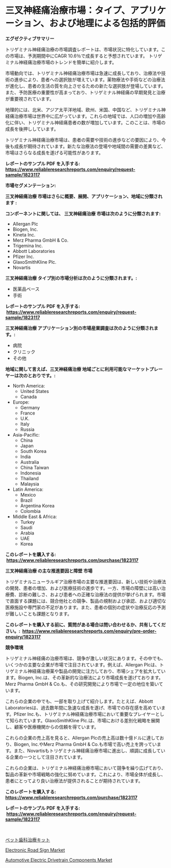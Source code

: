 <p><h1>三叉神経痛治療市場：タイプ、アプリケーション、および地理による包括的評価</h1></p><p><strong>エグゼクティブサマリー</strong></p>
<p><p>トリゲミナル神経痛治療の市場調査レポートは、市場状況に特化しています。この市場は、予測期間中にCAGR 10.6％で成長すると予想されています。 トリゲミナル神経痛治療市場のトレンドを簡単に紹介します。 </p><p>市場動向では、トリゲミナル神経痛治療市場は急速に成長しており、治療法や技術の進歩により、患者への選択肢が増えています。薬物療法や手術などの治療法が進化し、患者の生活の質を向上させるための新たな選択肢が登場しています。また、予防医療の重要性が高まっており、トリゲミナル神経痛の早期発見と治療が重要視されています。</p><p>地理的には、北米、アジア太平洋地域、欧州、米国、中国など、トリゲミナル神経痛治療市場は世界中に広がっています。これらの地域では、人口の増加や高齢化に伴い、トリゲミナル神経痛患者の数が増加しています。このことは、市場の成長を後押ししています。</p><p>トリゲミナル神経痛治療市場は、患者の需要や技術の進歩などの要因により、今後も成長が期待されています。新たな治療法の登場や地域間の需要の差異など、市場はさらなる成長を遂げる可能性があります。</p></p>
<p><strong>レポートのサンプル PDF を入手する: <a href="https://www.reliableresearchreports.com/enquiry/request-sample/1823117">https://www.reliableresearchreports.com/enquiry/request-sample/1823117</a></strong></p>
<p><strong>市場セグメンテーション:</strong></p>
<p><strong> 三叉神経痛治療 市場はさらに概要、展開、アプリケーション、地域に分類されます :</strong></p>
<p><strong>コンポーネントに関しては、 三叉神経痛治療 市場は次のように分類されます: &nbsp;</strong></p>
<p><ul><li>Allergan Plc</li><li>Biogen, Inc.</li><li>Kineta Inc.</li><li>Merz Pharma GmbH & Co.</li><li>Trigemina Inc.</li><li>Abbott Laboratories</li><li>Pfizer Inc.</li><li>GlaxoSmithKline Plc.</li><li>Novartis</li></ul></p>
<p><strong> 三叉神経痛治療 タイプ別の市場分析は次のように分類されます。:</strong></p>
<p><ul><li>医薬品ベース</li><li>手術</li></ul></p>
<p><strong>レポートのサンプル PDF を入手する: &nbsp;<a href="https://www.reliableresearchreports.com/enquiry/request-sample/1823117">https://www.reliableresearchreports.com/enquiry/request-sample/1823117</a></strong></p>
<p><strong> 三叉神経痛治療 アプリケーション別の市場産業調査は次のように分類されます。:</strong></p>
<p><ul><li>病院</li><li>クリニック</li><li>その他</li></ul></p>
<p><strong>地域に関して言えば、三叉神経痛治療 地域ごとに利用可能なマーケットプレーヤーは次のとおりです。:</strong></p>
<p><ul>
    <li>
        North America:
        <ul>
            <li>United States</li>
            <li>Canada</li>
        </ul>
    </li>
    <li>
        Europe:
        <ul>
            <li>Germany</li>
            <li>France</li>
            <li>U.K.</li>
            <li>Italy</li>
            <li>Russia</li>
        </ul>
    </li>
    <li>
        Asia-Pacific:
        <ul>
            <li>China</li>
            <li>Japan</li>
            <li>South Korea</li>
            <li>India</li>
            <li>Australia</li>
            <li>China Taiwan</li>
            <li>Indonesia</li>
            <li>Thailand</li>
            <li>Malaysia</li>
        </ul>
    </li>
    <li>
        Latin America:
        <ul>
            <li>Mexico</li>
            <li>Brazil</li>
            <li>Argentina Korea</li>
            <li>Colombia</li>
        </ul>
    </li>
    <li>
        Middle East & Africa:
        <ul>
            <li>Turkey</li>
            <li>Saudi</li>
            <li>Arabia</li>
            <li>UAE</li>
            <li>Korea</li>
        </ul>
    </li>
    </ul></p>
<p><strong>このレポートを購入する: &nbsp;<a href="https://www.reliableresearchreports.com/purchase/1823117">https://www.reliableresearchreports.com/purchase/1823117</a></strong></p>
<p><strong>三叉神経痛治療 の主な推進要因と障壁 市場</strong></p>
<p><p>トリゲミナルニューラルギア治療市場の主要な推進要因は、新しい技術や治療法の開発、患者の増加、および医療技術の進歩です。一方、市場の障壁には高い治療費、診断の難しさ、および患者への正確な治療法の提供が挙げられます。市場で直面する課題には、競合他社との競争、製品の規制および承認、および適切な医療施設や専門家の不足があります。また、患者の個別の症状や治療反応の予測が難しいことも課題となります。</p></p>
<p><strong>このレポートを購入する前に、質問がある場合は問い合わせるか、共有してください。:&nbsp; <a href="https://www.reliableresearchreports.com/enquiry/pre-order-enquiry/1823117">https://www.reliableresearchreports.com/enquiry/pre-order-enquiry/1823117</a></strong></p>
<p><strong>競争環境</strong></p>
<p><p>トリゲミナル神経痛の治療市場は、競争が激しい状況にあります。その中でも、いくつかの主要な企業が市場で注目されています。例えば、Allergan Plcは、トリゲミナル神経痛治療薬や製品の開発に注力しており、市場シェアを拡大しています。Biogen, Inc.は、その革新的な治療法により市場成長を遂げております。Merz Pharma GmbH & Co.も、その研究開発により市場で一定の地位を築いています。</p><p>これらの企業の中でも、一部を取り上げて紹介します。たとえば、Abbott Laboratoriesは、過去数年間に急速な成長を遂げ、市場での存在感を高めています。Pfizer Inc.も、トリゲミナル神経痛治療市場において重要なプレイヤーとして知られています。GlaxoSmithKline Plc.は、市場における差別化戦略を展開し、顧客や医療機関からの信頼を得ています。</p><p>これらの企業の売上高を見ると、Allergan Plcの売上高は数十億ドルに達しており、Biogen, Inc.やMerz Pharma GmbH & Co.も市場で高い売上を誇っています。また、Novartisもトリゲミナル神経痛治療市場に進出し、順調に成長している企業の一つとして注目されています。</p><p>これらの企業は、トリゲミナル神経痛治療市場において競争を繰り広げており、製品の革新や市場戦略の強化に努めています。これにより、市場全体が成長し、患者にとってより良い治療法が提供されることが期待されています。</p></p>
<p><strong>このレポートを購入する: &nbsp; <a href="https://www.reliableresearchreports.com/purchase/1823117">https://www.reliableresearchreports.com/purchase/1823117</a></strong></p>
<p><strong>レポートのサンプル PDF を入手する: &nbsp;<a href="https://www.reliableresearchreports.com/enquiry/request-sample/1823117">https://www.reliableresearchreports.com/enquiry/request-sample/1823117</a></strong><strong></strong></p>
<p>&nbsp;</p>
<p><p><a href="https://medium.com/@amarart56456/%E3%83%9A%E3%83%83%E3%83%88%E7%94%A8%E3%81%AE%E3%83%87%E3%83%B3%E3%82%BF%E3%83%AB%E3%82%B1%E3%82%A2%E3%82%AD%E3%83%83%E3%83%88%E5%B8%82%E5%A0%B4%E3%81%AF-2031%E5%B9%B4%E3%81%BE%E3%81%A7%E3%81%AE%E4%BA%88%E6%B8%AC%E3%81%95%E3%82%8C%E3%82%8B%E5%B8%82%E5%A0%B4%E3%82%B7%E3%82%A7%E3%82%A2-%E3%82%B5%E3%82%A4%E3%82%BA-%E3%81%8A%E3%82%88%E3%81%B3%E9%87%8D%E7%82%B9%E3%82%92%E4%B8%AD%E5%BF%83%E3%81%AB%E3%81%97%E3%81%A6%E3%81%84%E3%81%BE%E3%81%99-93f3b2602d88">ペット歯科治療キット</a></p><p><a href="https://gratis-rainforest-2ca.notion.site/Electronic-Road-Sign-Market-Provides-Detailed-Segmentation-of-this-Market-based-on-Type-Application-437d603d125a47b6979c10a8a0643f28">Electronic Road Sign Market</a></p><p><a href="https://metal-farmhouse-e95.notion.site/Automotive-Electric-Drivetrain-Components-Market-Size-Growing-and-Forecasted-for-period-from-2024--cd77dd17279b4572866bc0bd710a1b7c">Automotive Electric Drivetrain Components Market</a></p></p>